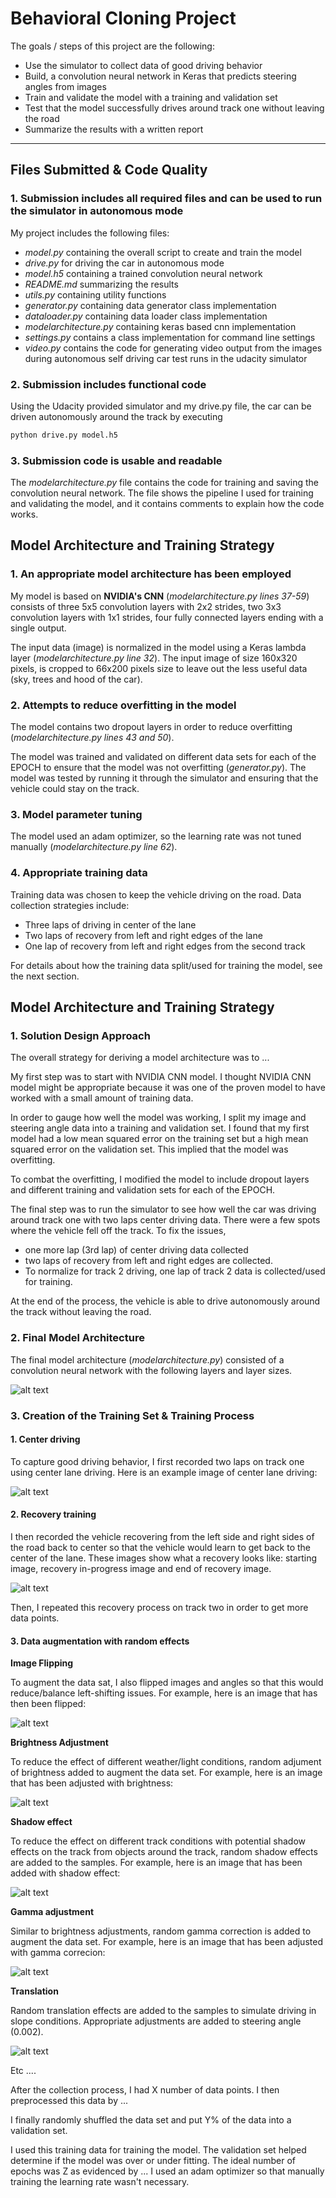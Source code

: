 # **Behavioral Cloning Project**

The goals / steps of this project are the following:
* Use the simulator to collect data of good driving behavior
* Build, a convolution neural network in Keras that predicts steering angles from images
* Train and validate the model with a training and validation set
* Test that the model successfully drives around track one without leaving the road
* Summarize the results with a written report

[//]: # (Image References)

[image1]: ./output/model_architecture_summary.png "Model Visualization"
[image2]: ./output/center.png "Center driving"
[image3]: ./output/recovery.png "Recovery training"
[image4]: ./output/recover2.jpg "Recovery Image 2"
[image5]: ./output/recover3.jpg "Recovery Image 3"
[image6]: ./output/flipped.png "Flipped Image"
[image7]: ./output/brightness.png "Brightness adjustment"
[image8]: ./output/shadow.png "Shadow effect"
[image9]: ./output/gamma.png "Gamma correction"
[image10]: ./output/trans.png "Translation effect"

---
## Files Submitted & Code Quality

### 1. Submission includes all required files and can be used to run the simulator in autonomous mode

My project includes the following files:

* *model.py* containing the overall script to create and train the model
* *drive.py* for driving the car in autonomous mode
* *model.h5* containing a trained convolution neural network 
* *README.md* summarizing the results
* *utils.py* containing utility functions
* *generator.py* containing data generator class implementation
* *dataloader.py* containing data loader class implementation
* *modelarchitecture.py* containing keras based cnn implementation
* *settings.py* contains a class implementation for command line settings
* *video.py* contains the code for generating video output from the images during autonomous self driving car test runs in the udacity simulator

### 2. Submission includes functional code

Using the Udacity provided simulator and my drive.py file, the car can be driven autonomously around the track by executing 
```sh
python drive.py model.h5
```

### 3. Submission code is usable and readable

The *modelarchitecture.py* file contains the code for training and saving the convolution neural network. The file shows the pipeline I used for training and validating the model, and it contains comments to explain how the code works.

## Model Architecture and Training Strategy

### 1. An appropriate model architecture has been employed

My model is based on **NVIDIA's CNN** (*modelarchitecture.py lines 37-59*) consists of three 5x5 convolution layers with 2x2 strides, two 3x3 convolution layers with 1x1 strides, four fully connected layers ending with a single output.

The input data (image) is normalized in the model using a Keras lambda layer (*modelarchitecture.py line 32*). The input image of size 160x320 pixels, is cropped to 66x200 pixels size to leave out the less useful data (sky, trees and hood of the car).

### 2. Attempts to reduce overfitting in the model

The model contains two dropout layers in order to reduce overfitting (*modelarchitecture.py lines 43 and 50*).

The model was trained and validated on different data sets for each of the EPOCH to ensure that the model was not overfitting (*generator.py*). The model was tested by running it through the simulator and ensuring that the vehicle could stay on the track.

### 3. Model parameter tuning

The model used an adam optimizer, so the learning rate was not tuned manually (*modelarchitecture.py line 62*).

### 4. Appropriate training data

Training data was chosen to keep the vehicle driving on the road. Data collection strategies include:

* Three laps of driving in center of the lane
* Two laps of recovery from left and right edges of the lane
* One lap of recovery from left and right edges from the second track

For details about how the training data split/used for training the model, see the next section. 

## Model Architecture and Training Strategy

### 1. Solution Design Approach

The overall strategy for deriving a model architecture was to ...

My first step was to start with NVIDIA CNN model. I thought NVIDIA CNN model might be appropriate because it was one of the proven model to have worked with a small amount of training data.

In order to gauge how well the model was working, I split my image and steering angle data into a training and validation set. I found that my first model had a low mean squared error on the training set but a high mean squared error on the validation set. This implied that the model was overfitting. 

To combat the overfitting, I modified the model to include dropout layers and different training and validation sets for each of the EPOCH.

The final step was to run the simulator to see how well the car was driving around track one with two laps center driving data. There were a few spots where the vehicle fell off the track. To fix the issues, 

* one more lap (3rd lap) of center driving data collected 
* two laps of recovery from left and right edges are collected. 
* To normalize for track 2 driving, one lap of track 2 data is collected/used for training.

At the end of the process, the vehicle is able to drive autonomously around the track without leaving the road.

### 2. Final Model Architecture

The final model architecture (*modelarchitecture.py*) consisted of a convolution neural network with the following layers and layer sizes.

![alt text][image1]

### 3. Creation of the Training Set & Training Process

#### 1. Center driving

To capture good driving behavior, I first recorded two laps on track one using center lane driving. Here is an example image of center lane driving:

![alt text][image2]

#### 2. Recovery training

I then recorded the vehicle recovering from the left side and right sides of the road back to center so that the vehicle would learn to get back to the center of the lane. These images show what a recovery looks like: starting image, recovery in-progress image and end of recovery image.

![alt text][image3]

Then, I repeated this recovery process on track two in order to get more data points.

#### 3. Data augmentation with random effects

**Image Flipping**

To augment the data sat, I also flipped images and angles so that this would reduce/balance left-shifting issues. For example, here is an image that has then been flipped:

![alt text][image6]

**Brightness Adjustment**

To reduce the effect of different weather/light conditions, random adjument of brightness added to augment the data set. For example, here is an image that has been adjusted with brightness:

![alt text][image7]

**Shadow effect**

To reduce the effect on different track conditions with potential shadow effects on the track from objects around the track, random shadow effects are added to the samples. For example, here is an image that has been added with shadow effect:

![alt text][image8]

**Gamma adjustment**

Similar to brightness adjustments, random gamma correction is added to augment the data set. For example, here is an image that has been adjusted with gamma correcion:

![alt text][image9]

**Translation**

Random translation effects are added to the samples to simulate driving in slope conditions. Appropriate adjustments are added to steering angle (0.002).

![alt text][image10]

Etc ....

After the collection process, I had X number of data points. I then preprocessed this data by ...


I finally randomly shuffled the data set and put Y% of the data into a validation set. 

I used this training data for training the model. The validation set helped determine if the model was over or under fitting. The ideal number of epochs was Z as evidenced by ... I used an adam optimizer so that manually training the learning rate wasn't necessary.
